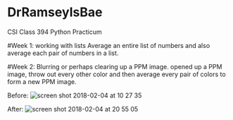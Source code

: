 # DrRamseyIsBae

CSI Class 394 Python Practicum


#Week 1: 
        working with lists 
        Average an entire list of numbers and also average each pair of numbers in a list. 

#Week 2: 
        Blurring or perhaps clearing up a PPM image. 
        opened up a PPM image, throw out every other color and then average every pair of colors to form a new PPM image. 
        
Before: 
![screen shot 2018-02-04 at 10 27 35](https://user-images.githubusercontent.com/35822645/35779168-c4d97e9a-0996-11e8-918a-feb9b2aa6b68.png)




After: 
![screen shot 2018-02-04 at 20 55 05](https://user-images.githubusercontent.com/35822645/35785341-bf674436-09ed-11e8-8cd9-0aea8cadde51.png)


        
    

